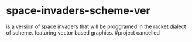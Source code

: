 # space-invaders-scheme-ver
is a version of space invaders
that will be proggramed in the racket dialect of scheme.
featuring vector based graphics.
#project cancelled
